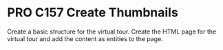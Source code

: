 # PRO C157 Create Thumbnails


Create a basic structure for the virtual tour. Create the HTML page for the virtual tour and add the content as entities to the page.
